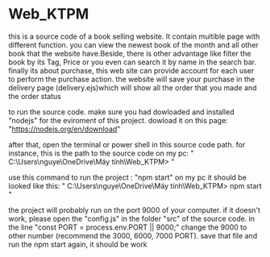 # Web_KTPM

this is a source code of a book selling website. It contain multible page with different function. you can view the newest book of the month and all other book that the website have.Beside, there is other advantage like filter the book by its Tag, Price or you even can search it by name in the search bar. finally its about purchase, this web site can provide account for each user to perform the purchase action. the website will save your purchase in the delivery page (delivery.ejs)which will show all the order that you made and the order status  

to run the source code. make sure you had dowloaded and installed "nodejs" for the eviroment of this project. dowload it on this page: "https://nodejs.org/en/download"

after that, open the terminal or power shell in this source code path.
for instance, this is the path to the source code on my pc: " C:\Users\nguye\OneDrive\Máy tính\Web_KTPM> "

use this command to run the project : "npm start"
on my pc it should be looked like this: " C:\Users\nguye\OneDrive\Máy tính\Web_KTPM> npm start "

the project will probably run on the port 9000 of your computer. if it doesn't work, please open the "config.js" in the folder "src" of the source code. in the line "const PORT = process.env.PORT || 9000;"  change the 9000 to other number (recommend the 3000, 6000, 7000 PORT). save that file and run the npm start again, it should be work